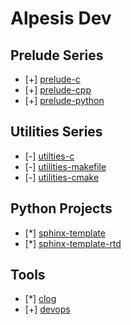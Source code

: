 Alpesis Dev
==============================================================================

Prelude Series
------------------------------------------------------------------------------

- [+] [prelude-c](https://github.com/alpesis-dev/prelude-c)
- [+] [prelude-cpp](https://github.com/alpesis-dev/prelude-cpp)
- [+] [prelude-python](https://github.com/alpesis-dev/prelude-python)

Utilities Series
------------------------------------------------------------------------------

- [-] [utilties-c](https://github.com/alpesis-dev/utilities-c.git)
- [-] [utilities-makefile](https://github.com/alpesis-dev/utilities-makefile)
- [-] [utilities-cmake](https://github.com/alpesis-dev/utilities-cmake)

Python Projects
------------------------------------------------------------------------------

- [*] [sphinx-template](https://github.com/alpesis-dev/sphinx-template)
- [*] [sphinx-template-rtd](https://github.com/alpesis-dev/sphinx-template-rtd)

Tools
------------------------------------------------------------------------------

- [*] [clog](https://github.com/alpesis-dev/clog)
- [+] [devops](https://github.com/alpesis-dev/devops)
